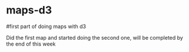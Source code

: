 # maps-d3

#first part of doing maps with d3

Did the first map and started doing the second one, will be completed by the end of this week

